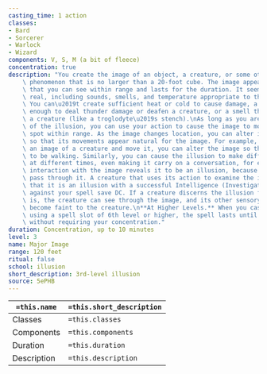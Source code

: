 ```yaml
---
casting_time: 1 action
classes:
- Bard
- Sorcerer
- Warlock
- Wizard
components: V, S, M (a bit of fleece)
concentration: true
description: "You create the image of an object, a creature, or some other visible\
    \ phenomenon that is no larger than a 20-foot cube. The image appears at a spot\
    \ that you can see within range and lasts for the duration. It seems completely\
    \ real, including sounds, smells, and temperature appropriate to the thing depicted.\
    \ You can\u2019t create sufficient heat or cold to cause damage, a sound loud\
    \ enough to deal thunder damage or deafen a creature, or a smell that might sicken\
    \ a creature (like a troglodyte\u2019s stench).\nAs long as you are within range\
    \ of the illusion, you can use your action to cause the image to move to any other\
    \ spot within range. As the image changes location, you can alter its appearance\
    \ so that its movements appear natural for the image. For example, if you create\
    \ an image of a creature and move it, you can alter the image so that it appears\
    \ to be walking. Similarly, you can cause the illusion to make different sounds\
    \ at different times, even making it carry on a conversation, for example.\nPhysical\
    \ interaction with the image reveals it to be an illusion, because things can\
    \ pass through it. A creature that uses its action to examine the image can determine\
    \ that it is an illusion with a successful Intelligence (Investigation) check\
    \ against your spell save DC. If a creature discerns the illusion for what it\
    \ is, the creature can see through the image, and its other sensory qualities\
    \ become faint to the creature.\n**At Higher Levels.** When you cast this spell\
    \ using a spell slot of 6th level or higher, the spell lasts until dispelled,\
    \ without requiring your concentration."
duration: Concentration, up to 10 minutes
level: 3
name: Major Image
range: 120 feet
ritual: false
school: illusion
short_description: 3rd-level illusion
source: 5ePHB
---
```


| `=this.name` | `=this.short_description` |
| ------------ | ------------------------- |
| Classes      | `=this.classes`           |
| Components   | `=this.components`        |
| Duration     | `=this.duration`          |
| Description  | `=this.description`       |
